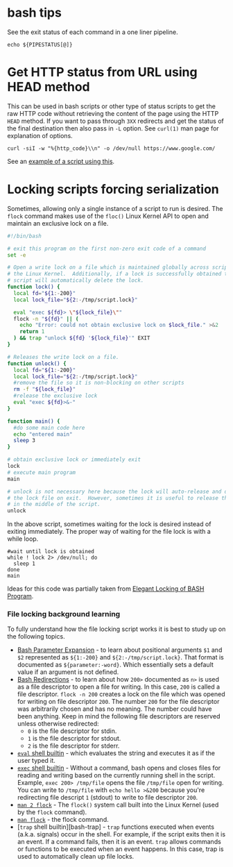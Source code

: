 # bash tips

See the exit status of each command in a one liner pipeline.

    echo ${PIPESTATUS[@]}

# Get HTTP status from URL using HEAD method

This can be used in bash scripts or other type of status scripts to get the raw
HTTP code without retrieving the content of the page using the HTTP `HEAD`
method.  If you want to pass through `3XX` redirects and get the status of the
final destination then also pass in `-L` option.  See `curl(1)` man page for
explanation of options.

    curl -siI -w "%{http_code}\\n" -o /dev/null https://www.google.com/

See an [example of a script using this](../bin/jenkins_wait_reboot_done.sh).

# Locking scripts forcing serialization

Sometimes, allowing only a single instance of a script to run is desired.
The `flock` command makes use of the `floc()` Linux Kernel API to open and
maintain an exclusive lock on a file.

```bash
#!/bin/bash

# exit this program on the first non-zero exit code of a command
set -e

# Open a write lock on a file which is maintained globally across scripts by
# the Linux Kernel.  Additionally, if a lock is successfully obtained then this
# script will automatically delete the lock.
function lock() {
  local fd="${1:-200}"
  local lock_file="${2:-/tmp/script.lock}"

  eval "exec ${fd}> \"${lock_file}\""
  flock -n "${fd}" || (
    echo "Error: could not obtain exclusive lock on $lock_file." >&2
    return 1
  ) && trap "unlock ${fd} '${lock_file}'" EXIT
}

# Releases the write lock on a file.
function unlock() {
  local fd="${1:-200}"
  local lock_file="${2:-/tmp/script.lock}"
  #remove the file so it is non-blocking on other scripts
  rm -f "${lock_file}"
  #release the exclusive lock
  eval "exec ${fd}>&-"
}

function main() {
  #do some main code here
  echo "entered main"
  sleep 3
}

# obtain exclusive lock or immediately exit
lock
# execute main program
main

# unlock is not necessary here because the lock will auto-release and delete
# the lock file on exit.  However, sometimes it is useful to release the lock
# in the middle of the script.
unlock
```

In the above script, sometimes waiting for the lock is desired instead of
exiting immediately.  The proper way of waiting for the file lock is with a
while loop.

    #wait until lock is obtained
    while ! lock 2> /dev/null; do
      sleep 1
    done
    main

Ideas for this code was partially taken from [Elegant Locking of BASH
Program][locking].

### File locking background learning

To fully understand how the file locking script works it is best to study up on
the following topics.

- [Bash Parameter Expansion][bash-pe] - to learn about positional arguments `$1`
  and `$2` represented as `${1:-200}` and `${2:-/tmp/script.lock}`.  That format
  is documented as `${parameter:-word}`.  Which essentially sets a default value
  if an argument is not defined.
- [Bash Redirections][bash-r] - to learn about how `200>` documented as `n>` is
  used as a file descriptor to open a file for writing.  In this case, `200` is
  called a file descriptor.  `flock -n 200` creates a lock on the file which was
  opened for writing on file descriptor `200`.  The number `200` for the file
  descriptor was arbitrarily chosen and has no meaning.  The number could have
  been anything.  Keep in mind the following file descriptors are reserved
  unless otherwise redirected:
  - `0` is the file descriptor for stdin.
  - `1` is the file descriptor for stdout.
  - `2` is the file descriptor for stderr.
- [`eval` shell builtin][bash-eval] - which evaluates the string and executes it
  as if the user typed it.
- [`exec` shell builtin][bash-exec] - Without a command, bash opens and closes
  files for reading and writing based on the currently running shell in the
  script.  Example, `exec 200> /tmp/file` opens the file `/tmp/file` open for
  writing.  You can write to `/tmp/file` with `echo hello >&200` because you're
  redirecting file descript `1` (stdout) to write to file descriptor `200`.
- [`man 2 flock`][flock] - The `flock()` system call built into the Linux Kernel
  (used by the `flock` command).
- [`man flock`][flock] - the flock command.
- [`trap` shell builtin][bash-trap] - `trap` functions executed when events
  (a.k.a. signals) occur in the shell.  For example, if the script exits then it
  is an event.  If a command fails, then it is an event.  `trap` allows commands
  or functions to be executed when an event happens.  In this case, trap is used
  to automatically clean up file locks.

[bash-eval]: https://www.gnu.org/software/bash/manual/html_node/Bourne-Shell-Builtins.html#index-eval
[bash-exec]: https://www.gnu.org/software/bash/manual/html_node/Bourne-Shell-Builtins.html#index-exec
[bash-pe]: https://www.gnu.org/software/bash/manual/html_node/Shell-Parameter-Expansion.html
[bash-r]: https://www.gnu.org/software/bash/manual/html_node/Redirections.html
[flock]: http://manpages.ubuntu.com/cgi-bin/search.py?q=flock
[locking]: http://www.kfirlavi.com/blog/2012/11/06/elegant-locking-of-bash-program/
